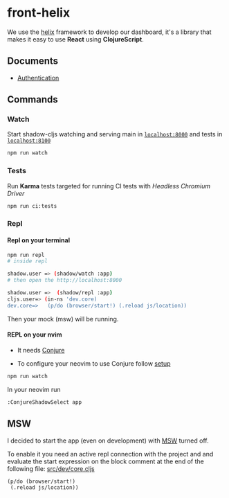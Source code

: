 # front-helix

We use the [helix](https://github.com/lilactown/helix) framework to develop our dashboard, it's a library that makes it easy to use **React** using **ClojureScript**.

## Documents
- [Authentication](docs/auth.md)

## Commands

### Watch
Start shadow-cljs watching and serving main in [`localhost:8000`](http://localhost:8000) and tests in [`localhost:8100`](http://localhost:8100)
```bash
npm run watch
```

### Tests
Run **Karma** tests targeted for running CI tests with *Headless Chromium Driver*
```bash
npm run ci:tests
```

### Repl

#### Repl on your terminal

```bash
npm run repl
# inside repl

shadow.user => (shadow/watch :app)
# then open the http://localhost:8000

shadow.user =>  (shadow/repl :app)
cljs.user=> (in-ns 'dev.core)
dev.core=>   (p/do (browser/start!) (.reload js/location)) 
```
Then your mock (msw) will be running.

#### REPL on your nvim

* It needs [Conjure](https://github.com/Olical/conjure)
 - To configure your neovim to use Conjure follow [setup](https://github.com/rafaeldelboni/nvim-fennel-lsp-conjure-as-clojure-ide)

```bash
npm run watch
```
In your neovim run 

```bash
:ConjureShadowSelect app
```

## MSW
I decided to start the app (even on development) with [MSW](https://mswjs.io/) turned off.  

To enable it you need an active repl connection with the project and and evaluate
the start expression on the block comment at the end of the following file: [src/dev/core.cljs](src/dev/core.cljs)
```clj
(p/do (browser/start!)
 (.reload js/location))
```

